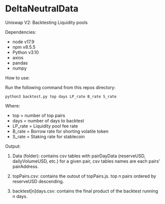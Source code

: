 # DeltaNeutralData
Uniswap V2: Backtesting Liquidity pools

Dependencies: 
- node v17.9
- npm v8.5.5
- Python v3.10
- axios
- pandas
- numpy

How to use:

Run the following command from this repos directory:

```
python3 backtest.py top days LP_rate B_rate S_rate
```

Where: 

- top = number of top pairs
- days = number of days to backtest 
- LP_rate = Liquidity pool fee rate
- B_rate = Borrow rate for shorting volatile token
- S_rate = Staking rate for stablecoin


Output:

1. Data (folder): contains csv tables with pairDayData (reserveUSD, dailyVolumeUSD, etc.) for a given pair, csv tables names are 
each pairs' pairAddress.

2. topPairs.csv: contains the outout of topPairs.js. top n pairs ordered by reserveUSD descending.

3. backtest[n]days.csv: contains the final product of the backtest running n days.
